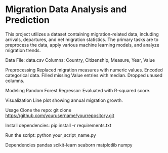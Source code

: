 # Migration Data Analysis and Prediction

This project utilizes a dataset containing migration-related data, including arrivals, departures, and net migration statistics. The primary tasks are to preprocess the data, apply various machine learning models, and analyze migration trends.

Data
File: data.csv
Columns: Country, Citizenship, Measure, Year, Value

Preprocessing
Replaced migration measures with numeric values.
Encoded categorical data.
Filled missing Value entries with median.
Dropped unused columns.

Modeling
Random Forest Regressor: Evaluated with R-squared score.

Visualization
Line plot showing annual migration growth.

Usage
Clone the repo:
git clone https://github.com/yourusername/yourrepository.git

Install dependencies:
pip install -r requirements.txt

Run the script:
python your_script_name.py

Dependencies
pandas
scikit-learn
seaborn
matplotlib
numpy
